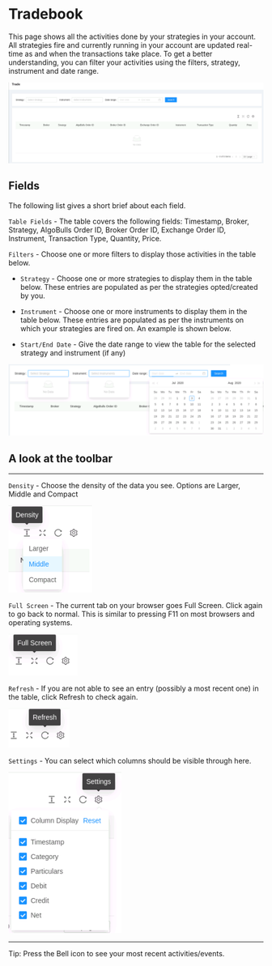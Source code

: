 # Tradebook

This page shows all the activities done by your strategies in your account. All strategies fire and currently running in your account are updated real-time as and when the transactions take place. To get a better understanding, you can filter your activities using the filters, strategy, instrument and date range.

![Tradebook](imgs/tradebook-1.png)

## Fields
The following list gives a short brief about each field.

`Table Fields` - The table covers the following fields: Timestamp, Broker, Strategy, AlgoBulls Order ID, Broker Order ID, Exchange Order ID, Instrument, Transaction Type, Quantity, Price.

`Filters` - Choose one or more filters to display those activities in the table below.

* `Strategy` - Choose one or more strategies to display them in the table below.
These entries are populated as per the strategies opted/created by you.

* `Instrument` - Choose one or more instruments to display them in the table below.
These entries are populated as per the instruments on which your strategies are fired on. An example is shown below.

* `Start/End Date` - Give the date range to view the table for the selected strategy and instrument (if any)

![TradebookInstruments](imgs/tradebook-2.png)

## A look at the toolbar
---

`Density` - Choose the density of the data you see. Options are Larger, Middle and Compact

![Filters](imgs/toolbar-1.png)

`Full Screen` - The current tab on your browser goes Full Screen. Click again to go back to normal. This is similar to pressing F11 on most browsers and operating systems.

![Filters](imgs/toolbar-2.png)

`Refresh` - If you are not able to see an entry (possibly a most recent one) in the table, click Refresh to check again. 

![Filters](imgs/toolbar-3.png)

`Settings` - You can select which columns should be visible through here. 

![Filters](imgs/toolbar-4.png)

---

Tip: Press the Bell icon to see your most recent activities/events.